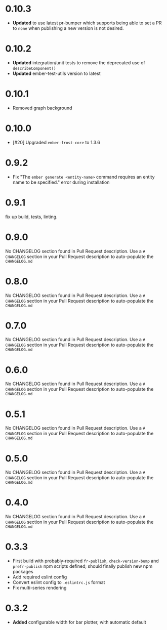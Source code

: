 # 0.10.3
* **Updated** to use latest pr-bumper which supports being able to set a PR to `none` when publishing a new version is not desired.

# 0.10.2
* **Updated** integration/unit tests to remove the deprecated use of `describeComponent()`
* **Updated** ember-test-utils version to latest


# 0.10.1

* Removed graph background

# 0.10.0

* [#20] Upgraded `ember-frost-core` to 1.3.6

# 0.9.2

* Fix "The `ember generate <entity-name>` command requires an entity name to be specified." error during installation

# 0.9.1
fix up build, tests, linting.

# 0.9.0
No CHANGELOG section found in Pull Request description.
Use a `# CHANGELOG` section in your Pull Request description to auto-populate the `CHANGELOG.md`

# 0.8.0
No CHANGELOG section found in Pull Request description.
Use a `# CHANGELOG` section in your Pull Request description to auto-populate the `CHANGELOG.md`

# 0.7.0
No CHANGELOG section found in Pull Request description.
Use a `# CHANGELOG` section in your Pull Request description to auto-populate the `CHANGELOG.md`

# 0.6.0
No CHANGELOG section found in Pull Request description.
Use a `# CHANGELOG` section in your Pull Request description to auto-populate the `CHANGELOG.md`

# 0.5.1
No CHANGELOG section found in Pull Request description.
Use a `# CHANGELOG` section in your Pull Request description to auto-populate the `CHANGELOG.md`

# 0.5.0
No CHANGELOG section found in Pull Request description.
Use a `# CHANGELOG` section in your Pull Request description to auto-populate the `CHANGELOG.md`

# 0.4.0
No CHANGELOG section found in Pull Request description.
Use a `# CHANGELOG` section in your Pull Request description to auto-populate the `CHANGELOG.md`

# 0.3.3
* First build with probably-required `fr-publish`, `check-version-bump` and `prefr-publish` npm scripts defined;
should finally publish new npm packages
* Add required eslint config
* Convert eslint config to `.eslintrc.js` format
* Fix multi-series rendering

# 0.3.2

* **Added** configurable width for bar plotter, with automatic default

